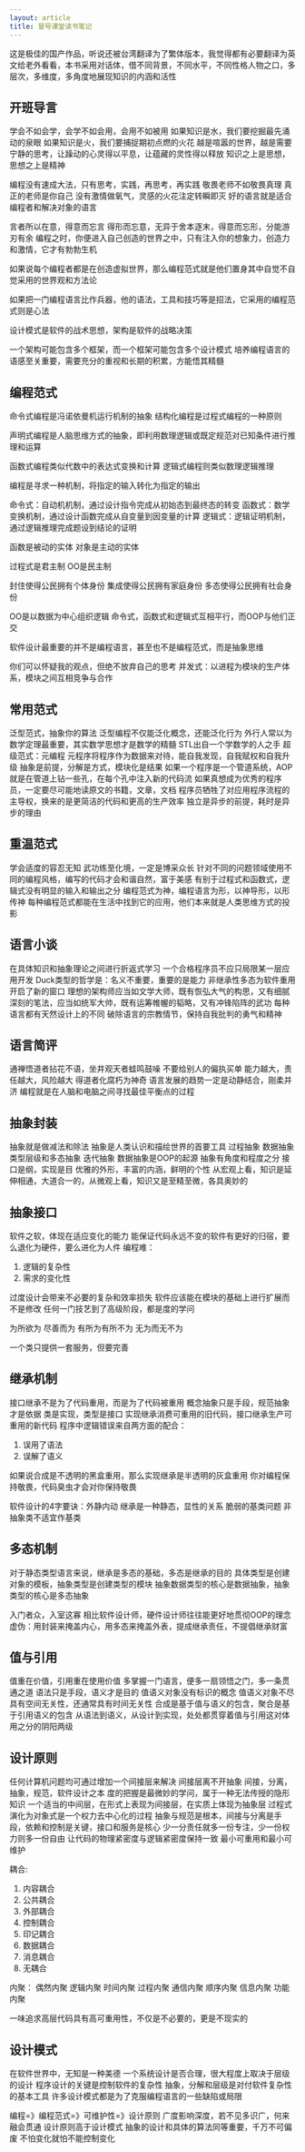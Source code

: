 ```yaml
---
layout: article
title: 冒号课堂读书笔记
---
```

这是极佳的国产作品，听说还被台湾翻译为了繁体版本，我觉得都有必要翻译为英文给老外看看，本书采用对话体，借不同背景，不同水平，不同性格人物之口，多层次，多维度，多角度地展现知识的内涵和活性

## 开班导言

学会不如会学，会学不如会用，会用不如被用
如果知识是水，我们要挖掘最先涌动的泉眼
如果知识是火，我们要捕捉期初点燃的火花
越是喧嚣的世界，越是需要宁静的思考，让躁动的心灵得以平息，让蕴藏的灵性得以释放
知识之上是思想，思想之上是精神

编程没有速成大法，只有思考，实践，再思考，再实践
敬畏老师不如敬畏真理
真正的老师是你自己
没有激情做氧气，灵感的火花注定转瞬即灭
好的语言就是适合编程者和解决对象的语言

言者所以在意，得意而忘言
得形而忘意，无异于舍本逐末，得意而忘形，分能游刃有余
编程之时，你便进入自己创造的世界之中，只有注入你的想象力，创造力和激情，它才有勃勃生机

如果说每个编程者都是在创造虚拟世界，那么编程范式就是他们置身其中自觉不自觉采用的世界观和方法论

如果把一门编程语言比作兵器，他的语法，工具和技巧等是招法，它采用的编程范式则是心法

设计模式是软件的战术思想，架构是软件的战略决策

一个架构可能包含多个框架，而一个框架可能包含多个设计模式
培养编程语言的语感至关重要，需要充分的重视和长期的积累，方能悟其精髓

## 编程范式

命令式编程是冯诺依曼机运行机制的抽象
结构化编程是过程式编程的一种原则

声明式编程是人脑思维方式的抽象，即利用数理逻辑或既定规范对已知条件进行推理和运算

函数式编程类似代数中的表达式变换和计算
逻辑式编程则类似数理逻辑推理

编程是寻求一种机制，将指定的输入转化为指定的输出

命令式：自动机机制，通过设计指令完成从初始态到最终态的转变
函数式：数学变换机制，通过设计函数完成从自变量到因变量的计算
逻辑式：逻辑证明机制，通过逻辑推理完成题设到结论的证明

函数是被动的实体
对象是主动的实体

过程式是君主制
OO是民主制

封住使得公民拥有个体身份
集成使得公民拥有家庭身份
多态使得公民拥有社会身份

OO是以数据为中心组织逻辑
命令式，函数式和逻辑式互相平行，而OOP与他们正交

软件设计最重要的并不是编程语言，甚至也不是编程范式，而是抽象思维

你们可以怀疑我的观点，但绝不放弃自己的思考
并发式：以进程为模块的生产体系，模块之间互相竞争与合作

## 常用范式

泛型范式，抽象你的算法
泛型编程不仅能泛化概念，还能泛化行为
外行人常以为数学定理最重要，其实数学思想才是数学的精髓
STL出自一个学数学的人之手
超级范式：元编程
元程序将程序作为数据来对待，能自我发现，自我赋权和自我升级
抽象是前提，分解是方式，模块化是结果
如果一个程序是一个管道系统，AOP就是在管道上钻一些孔，在每个孔中注入新的代码流
如果真想成为优秀的程序员，一定要尽可能地读原文的书籍，文章，文档
程序员牺牲了对应用程序流程的主导权，换来的是更简洁的代码和更高的生产效率
独立是异步的前提，耗时是异步的理由

## 重温范式

学会适度的容忍无知
武功练至化境，一定是博采众长
针对不同的问题领域使用不同的编程风格，编写的代码才会和谐自然，富于美感
有别于过程式和函数式，逻辑式没有明显的输入和输出之分
编程范式为神，编程语言为形，以神导形，以形传神
每种编程范式都能在生活中找到它的应用，他们本来就是人类思维方式的投影

## 语言小谈

在具体知识和抽象理论之间进行折返式学习
一个合格程序员不应只局限某一层应用开发
Duck类型的哲学是：名义不重要，重要的是能力
非继承性多态为软件重用开启了新的窗口
理想的架构师应当如文学大师，既有恢弘大气的构思，又有细腻深刻的笔法，应当如统军大帅，既有运筹帷幄的韬略，又有冲锋陷阵的武功
每种语言都有天然设计上的不同
破除语言的宗教情节，保持自我批判的勇气和精神

## 语言简评

通禅悟道者拈花不语，坐井观天者蛙鸣鼓噪
不要给别人的偏执买单
能力越大，责任越大，风险越大
得道者化腐朽为神奇
语言发展的趋势一定是动静结合，刚柔并济
编程就是在人脑和电脑之间寻找最佳平衡点的过程

## 抽象封装

抽象就是做减法和除法
抽象是人类认识和描绘世界的首要工具
过程抽象
数据抽象
类型层级和多态抽象
迭代抽象
数据抽象是OOP的起源
抽象有角度和程度之分
接口是纲，实现是目
优雅的外形，丰富的内涵，鲜明的个性
从宏观上看，知识是延伸相通，大道合一的，从微观上看，知识又是至精至微，各具奥妙的

## 抽象接口

软件之软，体现在适应变化的能力
能保证代码永远不变的软件有更好的归宿，要么退化为硬件，要么进化为人件
编程难：

1. 逻辑的复杂性
2. 需求的变化性

过度设计会带来不必要的复杂和效率损失
软件应该能在模块的基础上进行扩展而不是修改
任何一门技艺到了高级阶段，都是度的学问

为所欲为
尽善而为
有所为有所不为
无为而无不为

一个类只提供一套服务，但要完善

## 继承机制

接口继承不是为了代码重用，而是为了代码被重用
概念抽象只是手段，规范抽象才是依据
类是实现，类型是接口
实现继承消费可重用的旧代码，接口继承生产可重用的新代码
程序中逻辑错误来自两方面的配合：

1. 误用了语法
2. 误解了语义

如果说合成是不透明的黑盒重用，那么实现继承是半透明的灰盒重用
你对编程保持敬畏，代码臭虫才会对你保持敬畏

软件设计的4字要诀：外静内动
继承是一种静态，显性的关系
脆弱的基类问题
非抽象类不适宜作基类

## 多态机制

对于静态类型语言来说，继承是多态的基础，多态是继承的目的
具体类型是创建对象的模板，抽象类型是创建类型的模块
抽象数据类型的核心是数据抽象，抽象类型的核心是多态抽象

入门者众，入室这寡
相比软件设计师，硬件设计师往往能更好地贯彻OOP的理念
虚伪：用封装来掩盖内心，用多态来掩盖外表，提成继承责任，不提倡继承财富

## 值与引用

值重在价值，引用重在使用价值
多掌握一门语言，便多一扇领悟之门，多一条贯通之道
语法只是手段，语义才是目的
值语义对象没有标识的概念
值语义对象不尽具有空间无关性，还通常具有时间无关性
合成是基于值与语义的包含，聚合是基于引用语义的包含
从语法到语义，从设计到实现，处处都贯穿着值与引用这对体用之分的阴阳两级

## 设计原则

任何计算机问题均可通过增加一个间接层来解决
间接层离不开抽象
间接，分离，抽象，规范，软件设计之本
度的把握是最微妙的学问，属于一种无法传授的隐形知识
一个适当的中间层，在形式上表现为间接层，在实质上体现为抽象层
过程式演化为对象式是一个权力去中心化的过程
抽象与规范是根本，间接与分离是手段，依赖和控制是关键，接口和服务是核心
少一分责任就多一份专注，少一份权力则多一份自由
让代码的物理紧密度与逻辑紧密度保持一致
最小可重用和最小可维护

耦合:

1. 内容耦合
2. 公共耦合
3. 外部耦合
4. 控制耦合
5. 印记耦合
6. 数据耦合
7. 消息耦合
8. 无耦合

内聚：
偶然内聚
逻辑内聚
时间内聚
过程内聚
通信内聚
顺序内聚
信息内聚
功能内聚

一味追求高层代码具有高可重用性，不仅是不必要的，更是不现实的

## 设计模式

在软件世界中，无知是一种美德
一个系统设计是否合理，很大程度上取决于层级的设计
程序设计的关键是控制软件的复杂性
抽象，分解和层级是对付软件复杂性的基本工具
许多设计模式都是为了克服编程语言的一些缺陷或局限

编程=》编程范式=》可维护性=》设计原则
广度影响深度，若不见多识广，何来融会贯通
设计原则高于设计模式
抽象的设计和具体的算法同等重要，千万不可偏废
不怕变化就怕不能控制变化